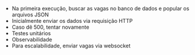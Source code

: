 - Na primeira execução, buscar as vagas no banco de dados e popular os arquivos JSON
- Inicialmente enviar os dados via requisição HTTP
- Caso dê 500, tentar novamente
- Testes unitários
- Observabilidade
- Para escalabilidade, enviar vagas via websocket
